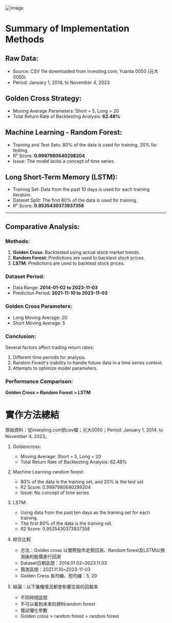 ![image](https://github.com/Liuian/predict-stock-price_independent-study_NCKU/blob/main/%E4%B8%8D%E5%88%86%E7%B3%BB%E5%B0%88%E9%A1%8C%E6%B5%B7%E5%A0%B1_page-0001.jpg)

# Summary of Implementation Methods

## Raw Data:
- Source: CSV file downloaded from investing.com; Yuanta 0050 (元大0050)
- Period: January 1, 2014, to November 4, 2023

## Golden Cross Strategy:
- Moving Average Parameters: Short = 5, Long = 20
- Total Return Rate of Backtesting Analysis: **62.48%**

## Machine Learning - Random Forest:
- Training and Test Sets: 80% of the data is used for training, 20% for testing
- R² Score: **0.9997980640298204**
- Issue: The model lacks a concept of time series.

## Long Short-Term Memory (LSTM):
- Training Set: Data from the past 10 days is used for each training iteration.
- Dataset Split: The first 80% of the data is used for training.
- R² Score: **0.9535430373937358**

---

## Comparative Analysis:

### Methods:
1. **Golden Cross**: Backtested using actual stock market trends.
2. **Random Forest**: Predictions are used to backtest stock prices.
3. **LSTM**: Predictions are used to backtest stock prices.

### Dataset Period:
- Data Range: **2014-01-02 to 2023-11-03**
- Prediction Period: **2021-11-10 to 2023-11-03**

### Golden Cross Parameters:
- Long Moving Average: 20
- Short Moving Average: 5

### Conclusion:
Several factors affect trading return rates:
1. Different time periods for analysis.
2. Random Forest's inability to handle future data in a time series context.
3. Attempts to optimize model parameters.

### Performance Comparison:
**Golden Cross > Random Forest > LSTM**


# 實作方法總結
原始資料：從investing.com抓csv檔；元大0050；Period: January 1, 2014, to November 4, 2023。

1. Goldencross:
   - Moving Average: Short = 5, Long = 20
   - Total Return Rate of Backtesting Analysis: 62.48%  

2. Machine Learning-random forest:
   
   - 80% of the data is the training set, and 20% is the test set
   - R2 Score: 0.9997980640298204
   - Issue: No concept of time series  

3. LSTM:

   - Using data from the past ten days as the training set for each training.
   - The first 80% of the data is the training set.
   - R2 Score: 0.9535430373937358  

4. 綜合比較  

   - 方法：Golden cross 以實際股市走勢回測、Random forest及LSTM以預測後的股價進行回測
   - Dataset日期區間：2014.01.02~2023.11.03
   - 預測區間：2021.11.10~2023-11-03
   - Golden Cress 長均線、短均線：5, 20  

5. 結論：以下幾種情況都會影響交易的回報率
   
   - 不同時間區間
   - 不可以看到未來的資料random forest
   - 嘗試優化參數
   - Golden cross > random forest > random forest  




